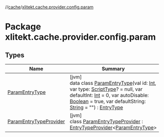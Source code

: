 //[cache](../../index.md)/[xlitekt.cache.provider.config.param](index.md)

# Package xlitekt.cache.provider.config.param

## Types

| Name | Summary |
|---|---|
| [ParamEntryType](-param-entry-type/index.md) | [jvm]<br>data class [ParamEntryType](-param-entry-type/index.md)(val id: [Int](https://kotlinlang.org/api/latest/jvm/stdlib/kotlin/-int/index.html), var type: [ScriptType](../xlitekt.cache.provider.config/-script-type/index.md)? = null, var defaultInt: [Int](https://kotlinlang.org/api/latest/jvm/stdlib/kotlin/-int/index.html) = 0, var autoDisable: [Boolean](https://kotlinlang.org/api/latest/jvm/stdlib/kotlin/-boolean/index.html) = true, var defaultString: [String](https://kotlinlang.org/api/latest/jvm/stdlib/kotlin/-string/index.html) = &quot;&quot;) : [EntryType](../xlitekt.cache.provider/-entry-type/index.md) |
| [ParamEntryTypeProvider](-param-entry-type-provider/index.md) | [jvm]<br>class [ParamEntryTypeProvider](-param-entry-type-provider/index.md) : [EntryTypeProvider](../xlitekt.cache.provider/-entry-type-provider/index.md)&lt;[ParamEntryType](-param-entry-type/index.md)&gt; |
